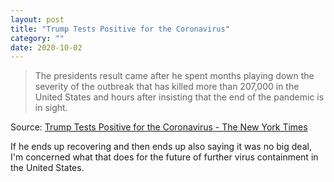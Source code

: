 ```yaml
---
layout: post
title: "Trump Tests Positive for the Coronavirus"
category: ""
date: 2020-10-02
---
```


>The presidents result came after he spent months playing down the severity of the outbreak that has killed more than 207,000 in the United States and hours after insisting that the end of the pandemic is in sight.

Source: [Trump Tests Positive for the Coronavirus - The New York Times](https://www.nytimes.com/2020/10/02/us/politics/trump-covid.html)

If he ends up recovering and then ends up also saying it was no big deal, I'm concerned what that does for the future of further virus containment in the United States.
